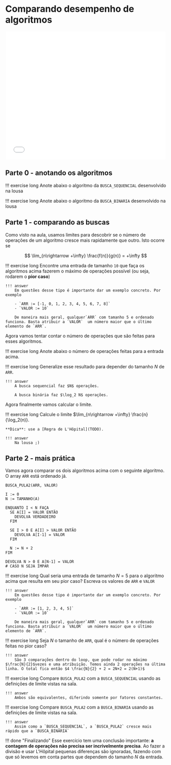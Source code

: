 # Comparando desempenho de algoritmos

<center>
<embed width="500" height="400" src="../slides-desempenho.html"></embed>
</center>

## Parte 0 - anotando os algoritmos 

!!! exercise long
  Anote abaixo o algoritmo da `BUSCA_SEQUENCIAL` desenvolvido na lousa

!!! exercise long
  Anote abaixo o algoritmo da `BUSCA_BINARIA` desenvolvido na lousa

## Parte 1 - comparando as buscas

Como visto na aula, usamos limites para descobrir se o número de operações de um algoritmo cresce mais rapidamente que outro. Isto ocorre se

$$
\lim_{n\rightarrow +\infty} \frac{f(n)}{g(n)} = +\infty
$$

!!! exercise long
    Encontre uma entrada de tamanho `10` que faça os algoritmos acima fazerem o máximo de operações possível (ou seja, rodarem o **pior caso**)

    !!! answer
        Em questões desse tipo é importante dar um exemplo concreto. Por exemplo

        - `ARR := [-1, 0, 1, 2, 3, 4, 5, 6, 7, 8]`
        - `VALOR := 10`        

        De maneira mais geral, qualquer`ARR` com tamanho 5 e ordenado funciona. Basta atribuir a `VALOR`  um número maior que o último elemento de `ARR`.

Agora vamos tentar contar o número de operações que são feitas para esses algoritmos.

!!! exercise long
    Anote abaixo o número de operações feitas para a entrada acima.


!!! exercise long
    Generalize esse resultado para depender do tamanho $N$ de `ARR`.

    !!! answer
        A busca sequencial faz $N$ operações.

        A busca binária faz $\log_2 N$ operações.
        

Agora finalmente vamos calcular o limite. 

!!! exercise long
    Calcule o limite $\lim_{n\rightarrow +\infty} \frac{n}{\log_2(n)}. 

    **Dica**: use a [Regra de L'Hôpital](TODO).

    !!! answer
        Na lousa ;)

## Parte 2 - mais prática

Vamos agora comparar os dois algoritmos acima com o seguinte algoritmo. O array `ARR` está ordenado já.

```
BUSCA_PULA2(ARR, VALOR)

I := 0
N := TAMANHO(A)

ENQUANTO I < N FAÇA
  SE A[I] = VALOR ENTÃO 
    DEVOLVA VERDADEIRO
  FIM

  SE I > 0 E A[I] > VALOR ENTÃO
    DEVOLVA A[I-1] = VALOR
  FIM   

  N := N + 2
FIM

DEVOLVA N > 0 E A[N-1] = VALOR
# CASO N SEJA ÍMPAR
```


!!! exercise long
    Qual seria uma entrada de tamanho $N=5$ para o algoritmo acima que resulta em seu pior caso? Escreva os valores de `ARR` e `VALOR`

    !!! answer
        Em questões desse tipo é importante dar um exemplo concreto. Por exemplo

        - `ARR := [1, 2, 3, 4, 5]`
        - `VALOR := 10`        

        De maneira mais geral, qualquer`ARR` com tamanho 5 e ordenado funciona. Basta atribuir a `VALOR`  um número maior que o último elemento de `ARR`.

!!! exercise long
    Seja $N$ o tamanho de `ARR`, qual é o número de operações feitas no pior caso?

    !!! answer
        São 3 comparações dentro do loop, que pode rodar no máximo $\frac{N}{2}$vezes e uma atribuição. Temos ainda 2 operações na última linha. O total fica então $4 \frac{N}{2} + 2 = 2N+2 = 2(N+1)$

!!! exercise long
    Compare `BUSCA_PULA2` com a `BUSCA_SEQUENCIAL` usando as definições de limite vistas na sala. 

    !!! answer  
        Ambos são equivalentes, diferindo somente por fatores constantes.

!!! exercise long
     Compare `BUSCA_PULA2` com a `BUSCA_BINARIA` usando as definições de limite vistas na sala. 

    !!! answer  
        Assim como a `BUSCA_SEQUENCIAL`, a `BUSCA_PULA2` cresce mais rápido que a `BUSCA_BINARIA`
    
!!! done "Finalizando"
    Esse exercício tem uma conclusão importante: **a contagem de operações não precisa ser incrivelmente precisa**. Ao fazer a divisão e usar L'Hôpital pequenas diferenças são ignoradas, fazendo com que só levemos em conta partes que dependem do tamanho $N$ da entrada.
    
